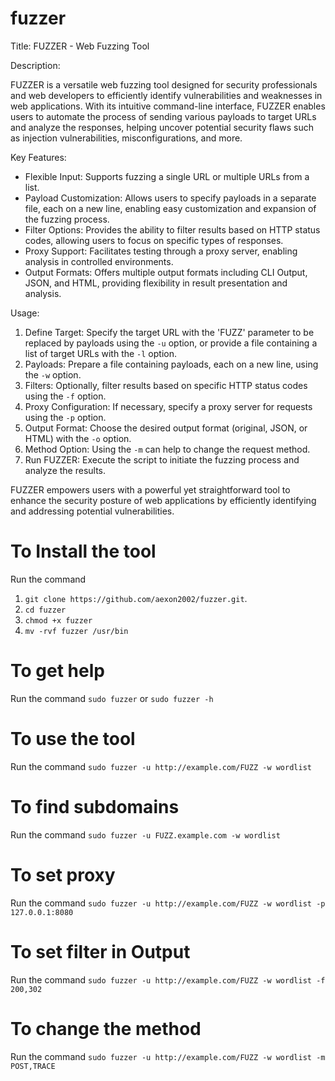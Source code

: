 # fuzzer
Title: FUZZER - Web Fuzzing Tool

Description:

FUZZER is a versatile web fuzzing tool designed for security professionals and web developers to efficiently identify vulnerabilities and weaknesses in web applications. With its intuitive command-line interface, FUZZER enables users to automate the process of sending various payloads to target URLs and analyze the responses, helping uncover potential security flaws such as injection vulnerabilities, misconfigurations, and more.

Key Features:
- Flexible Input: Supports fuzzing a single URL or multiple URLs from a list.
- Payload Customization: Allows users to specify payloads in a separate file, each on a new line, enabling easy customization and expansion of the fuzzing process.
- Filter Options: Provides the ability to filter results based on HTTP status codes, allowing users to focus on specific types of responses.
- Proxy Support: Facilitates testing through a proxy server, enabling analysis in controlled environments.
- Output Formats: Offers multiple output formats including CLI Output, JSON, and HTML, providing flexibility in result presentation and analysis.

Usage:
1. Define Target: Specify the target URL with the 'FUZZ' parameter to be replaced by payloads using the `-u` option, or provide a file containing a list of target URLs with the `-l` option.
2. Payloads: Prepare a file containing payloads, each on a new line, using the `-w` option.
3. Filters: Optionally, filter results based on specific HTTP status codes using the `-f` option.
4. Proxy Configuration: If necessary, specify a proxy server for requests using the `-p` option.
5. Output Format: Choose the desired output format (original, JSON, or HTML) with the `-o` option.
6. Method Option: Using the `-m` can help to change the request method.
7. Run FUZZER: Execute the script to initiate the fuzzing process and analyze the results.

FUZZER empowers users with a powerful yet straightforward tool to enhance the security posture of web applications by efficiently identifying and addressing potential vulnerabilities.


# To Install the tool 
Run the command
1. `git clone https://github.com/aexon2002/fuzzer.git`.
2. `cd fuzzer`
3. `chmod +x fuzzer`
4. `mv -rvf fuzzer /usr/bin`

# To get help 
Run the command `sudo fuzzer` or `sudo fuzzer -h`

# To use the tool
Run the command `sudo fuzzer -u http://example.com/FUZZ -w wordlist`

# To find subdomains
Run the command `sudo fuzzer -u FUZZ.example.com -w wordlist`

# To set proxy 
Run the command  `sudo fuzzer -u http://example.com/FUZZ -w wordlist -p 127.0.0.1:8080`

# To set filter in Output
Run the command `sudo fuzzer -u http://example.com/FUZZ -w wordlist -f 200,302`

# To change the method 
Run the command `sudo fuzzer -u http://example.com/FUZZ -w wordlist -m POST,TRACE`

